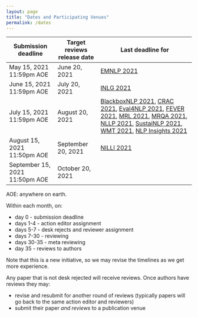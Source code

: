 ```yaml
---
layout: page
title: "Dates and Participating Venues"
permalink: /dates
---
```


| Submission deadline | Target reviews release date | Last deadline for |
|---------------------|------------|-------------------|
| May 15, 2021 11:59pm AOE |  June 20, 2021 | [EMNLP 2021](https://2021.emnlp.org/) |
| June 15, 2021 11:59pm AOE |  July 20, 2021 | [INLG 2021](https://inlg2021.github.io/pages/calls.html) |
| July 15, 2021 11:59pm AOE | August 20, 2021 | [BlackboxNLP 2021](https://blackboxnlp.github.io/), [CRAC 2021](https://sites.google.com/view/crac2021/), [Eval4NLP 2021](https://eval4nlp.github.io/), [FEVER 2021](https://fever.ai/workshop.html), [MRL 2021](https://sites.google.com/view/mrl-2021/home?authuser=0), [MRQA 2021](https://mrqa.github.io/), [NLLP 2021](https://nllpw.org/), [SustaiNLP 2021](https://sites.google.com/view/sustainlp2021), [WMT 2021](http://statmt.org/wmt21/), [NLP Insights 2021](https://insights-workshop.github.io/) |
| August 15, 2021 11:50pm AOE | September 20, 2021 | [NILLI 2021](https://www.cs.mcgill.ca/~pparth2/nilli_workshop/) |
| September 15, 2021 11:50pm AOE | October 20, 2021 | |

AOE: anywhere on earth.

Within each month, on:
- day 0 - submission deadline
- days 1-4 - action editor assignment
- days 5-7 - desk rejects and reviewer assignment
- days 7-30 - reviewing
- days 30-35 - meta reviewing
- day 35 - reviews to authors

Note that this is a new initiative, so we may revise the timelines as we get more experience.

Any paper that is not desk rejected will receive reviews. Once authors have reviews they may:
- revise and resubmit for another round of reviews (typically papers will go back to the same action editor and reviewers)
- submit their paper *and reviews* to a publication venue
